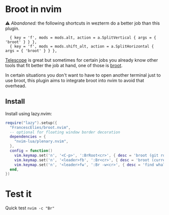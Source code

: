 # Broot in nvim

⚠️ _Abandoned:_ the following shortcuts in wezterm do a better job than this plugin.

```
  { key = 'f', mods = mods.alt, action = a.SplitVertical { args = { 'broot' } } },
  { key = 'f', mods = mods.shift_alt, action = a.SplitHorizontal { args = { 'broot' } } },
```

<!-- ![GitHub Workflow Status](https://img.shields.io/github/actions/workflow/status/ellisonleao/nvim-plugin-template/lint-test.yml?branch=main&style=for-the-badge) -->
<!-- ![Lua](https://img.shields.io/badge/Made%20with%20Lua-blueviolet.svg?style=for-the-badge&logo=lua) -->

[Telescope](https://github.com/nvim-telescope/telescope.nvim) is great but sometimes for certain jobs you already know other tools that fit better the job at hand, one of those is [broot](https://dystroy.org/broot). 

In certain situations you don't want to have to open another terminal just to use broot, 
this plugin aims to integrate broot into nvim to avoid that overhead.

## Install
Install using lazy.nvim:

```lua
require("lazy").setup({
  "FrancescElies/broot.nvim",
  -- optional for floating window border decoration
  dependencies = {
    "nvim-lua/plenary.nvim",
  },
  config = function()
    vim.keymap.set('n', '<C-p>', ':BrRoot<cr>', { desc = 'broot (git root)' })
    vim.keymap.set('n', '<leader>fb', ':Br<cr>', { desc = 'broot (current dir)' })
    vim.keymap.set('n', '<leader>fw', ':Br -w<cr>', { desc = 'find whales (current dir)' })
  end,
})
```

# Test it
Quick test `nvim -c "Br"`

<!--
## Features and structure 

- 100% Lua
- Github actions for:
  - running tests using [plenary.nvim](https://github.com/nvim-lua/plenary.nvim) and [busted](https://olivinelabs.com/busted/)
  - check for formatting errors (Stylua)
  - vimdocs autogeneration from README.md file
  - luarocks release (LUAROCKS_API_KEY secret configuration required)
-->
